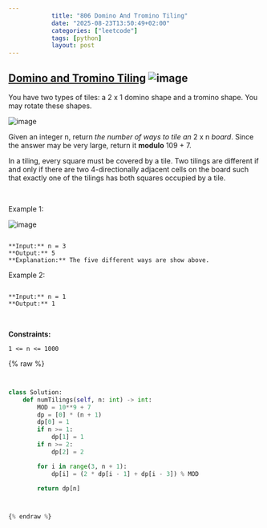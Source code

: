 ```yaml
---
            title: "806 Domino And Tromino Tiling"
            date: "2025-08-23T13:50:49+02:00"
            categories: ["leetcode"]
            tags: [python]
            layout: post
---
```

            
## [Domino and Tromino Tiling](https://leetcode.com/problems/domino-and-tromino-tiling) ![image](https://img.shields.io/badge/Difficulty-Medium-orange)

You have two types of tiles: a 2 x 1 domino shape and a tromino shape. You may rotate these shapes.

![image](https://assets.leetcode.com/uploads/2021/07/15/lc-domino.jpg)

Given an integer n, return *the number of ways to tile an* 2 x n *board*. Since the answer may be very large, return it **modulo** 109 + 7.

In a tiling, every square must be covered by a tile. Two tilings are different if and only if there are two 4-directionally adjacent cells on the board such that exactly one of the tilings has both squares occupied by a tile.

 

Example 1:

![image](https://assets.leetcode.com/uploads/2021/07/15/lc-domino1.jpg)
```

**Input:** n = 3
**Output:** 5
**Explanation:** The five different ways are show above.

```

Example 2:

```

**Input:** n = 1
**Output:** 1

```

 

**Constraints:**

	1 <= n <= 1000

{% raw %}


```python


class Solution:
    def numTilings(self, n: int) -> int:
        MOD = 10**9 + 7
        dp = [0] * (n + 1)
        dp[0] = 1
        if n >= 1:
            dp[1] = 1
        if n >= 2:
            dp[2] = 2

        for i in range(3, n + 1):
            dp[i] = (2 * dp[i - 1] + dp[i - 3]) % MOD

        return dp[n]



{% endraw %}
```
